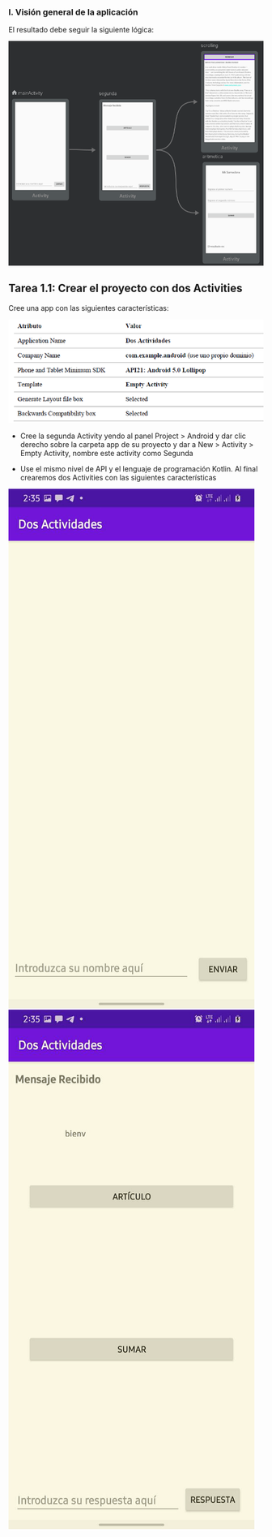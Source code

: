 ### I. Visión general de la aplicación
El resultado debe seguir la siguiente lógica:

<img src="Medios\1.PNG"/>

## Tarea 1.1: Crear el proyecto con dos Activities
Cree una app con las siguientes características:

<img src="Medios\2.PNG"/>

* Cree la segunda Activity yendo al panel Project > Android y dar clic derecho sobre la carpeta app de su proyecto y dar a New > Activity > Empty Activity, nombre este activity como Segunda

* Use el mismo nivel de API y el lenguaje de programación Kotlin. Al final crearemos dos Activities con las siguientes características

<img src="Medios\3.PNG"/> <img src="Medios\4.PNG"/>